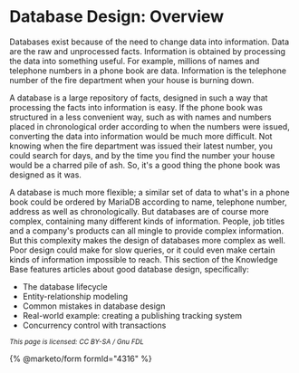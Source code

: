 
# Database Design: Overview

Databases exist because of the need to change data into information. Data are the raw and unprocessed facts. Information is obtained by processing the data into something useful. For example, millions of names and telephone numbers in a phone book are data. Information is the telephone number of the fire department when your house is burning down.


A database is a large repository of facts, designed in such a way that processing the facts into information is easy. If the phone book was structured in a less convenient way, such as with names and numbers placed in chronological order according to when the numbers were issued, converting the data into information would be much more difficult. Not knowing when the fire department was issued their latest number, you could search for days, and by the time you find the number your house would be a charred pile of ash. So, it's a good thing the phone book was designed as it was.


A database is much more flexible; a similar set of data to what's in a phone book could be ordered by MariaDB according to name, telephone number, address as well as chronologically. But databases are of course more complex, containing many different kinds of information. People, job titles and a company's products can all mingle to provide complex information. But this complexity makes the design of databases more complex as well. Poor design could make for slow queries, or it could even make certain kinds of information impossible to reach. This section of the Knowledge Base features articles about good database design, specifically:


* The database lifecycle
* Entity-relationship modeling
* Common mistakes in database design
* Real-world example: creating a publishing tracking system
* Concurrency control with transactions


<sub>_This page is licensed: CC BY-SA / Gnu FDL_</sub>


{% @marketo/form formId="4316" %}
